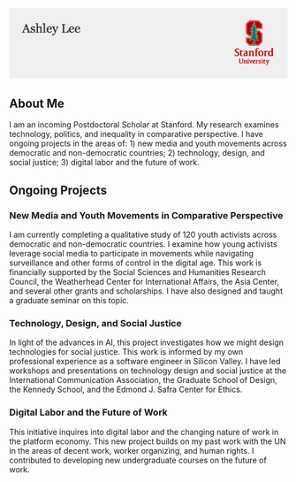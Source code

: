 <html>
    <img src="logo3.png"/>

<body>
  <h2>About Me</h2>
  <p>I am an incoming Postdoctoral Scholar at Stanford. My research examines technology, politics, and inequality in comparative perspective. I have ongoing projects in the areas of: 1) new media and youth movements across democratic and non-democratic countries; 2) technology, design, and social justice; 3) digital labor and the future of work.</p>

<h2>Ongoing Projects</h2>
<p><h3>New Media and Youth Movements in Comparative Perspective</h3>
  I am currently completing a qualitative study of 120 youth activists across democratic and non-democratic countries. I examine how young activists leverage social media to participate in movements while navigating surveillance and other forms of control in the digital age. This work is financially supported by the Social Sciences and Humanities Research Council, the Weatherhead Center for International Affairs, the Asia Center, and several other grants and scholarships. I have also designed and taught a graduate seminar on this topic.
  
  <h3>Technology, Design, and Social Justice</h3>
  
  In light of the advances in AI, this project investigates how we might design technologies for social justice. This work is informed by my own professional experience as a software engineer in Silicon Valley. I have led workshops and presentations on technology design and social justice at the International Communication Association, the Graduate School of Design, the Kennedy School, and the Edmond J. Safra Center for Ethics. 
  
  <h3>Digital Labor and the Future of Work</h3>
  This initiative inquires into digital labor and the changing nature of work in the platform economy. This new project builds on my past work with the UN in the areas of decent work, worker organizing, and human rights. I contributed to developing new undergraduate courses on the future of work.
  
  </p>
  </body>

</html>
